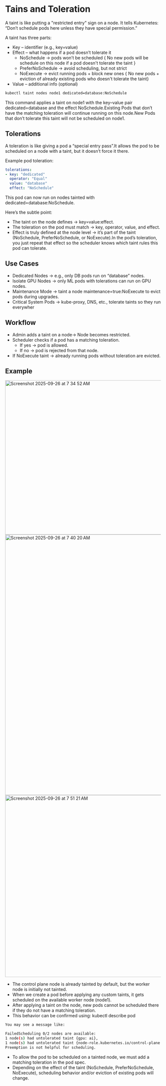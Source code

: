 # Tains and Toleration
A taint is like putting a "restricted entry" sign on a node.
It tells Kubernetes: “Don’t schedule pods here unless they have special permission.”

A taint has three parts:
* Key – identifier (e.g., key=value)
* Effect – what happens if a pod doesn’t tolerate it
  * NoSchedule → pods won’t be scheduled { No new pods will be schedule on this node if a pod doesn't tolerate the taint }
  * PreferNoSchedule → avoid scheduling, but not strict
  * NoExecute → evict running pods + block new ones { No new pods + eviction of already existing pods who doesn't tolerate the taint}
* Value – additional info (optional)


```bash
kubectl taint nodes node1 dedicated=database:NoSchedule
```
This command applies a taint on node1 with the key–value pair dedicated=database and the effect NoSchedule.Existing Pods that don’t have the matching toleration will continue running on this node.New Pods that don’t tolerate this taint will not be scheduled on node1.






## Tolerations
A toleration is like giving a pod a “special entry pass”.It allows the pod to be scheduled on a node with a taint, but it doesn’t force it there.

Example pod toleration:
```yaml
tolerations:
- key: "dedicated"
  operator: "Equal"
  value: "database"
  effect: "NoSchedule"
```
This pod can now run on nodes tainted with dedicated=database:NoSchedule.

Here’s the subtle point:

* The taint on the node defines → key=value:effect.
* The toleration on the pod must match → key, operator, value, and effect.
* Effect is truly defined at the node level → it’s part of the taint (NoSchedule, PreferNoSchedule, or NoExecute).In the pod’s toleration, you just repeat that effect so the scheduler knows which taint rules this pod can tolerate.





## Use Cases

* Dedicated Nodes → e.g., only DB pods run on “database” nodes.
* Isolate GPU Nodes → only ML pods with tolerations can run on GPU nodes.
* Maintenance Mode → taint a node maintenance=true:NoExecute to evict pods during upgrades.
* Critical System Pods → kube-proxy, DNS, etc., tolerate taints so they run everywher





## Workflow

* Admin adds a taint on a node→ Node becomes restricted.
* Scheduler checks if a pod has a matching toleration.
  * If yes → pod is allowed.
  * If no → pod is rejected from that node.
* If NoExecute taint → already running pods without toleration are evicted.


## Example 

<img width="984" height="499" alt="Screenshot 2025-09-26 at 7 34 52 AM" src="https://github.com/user-attachments/assets/06c5a418-b6db-41b9-a60f-93681f492d00" />
<img width="1337" height="843" alt="Screenshot 2025-09-26 at 7 40 20 AM" src="https://github.com/user-attachments/assets/ea3a6b7a-d7f0-47be-b355-e90bee05a453" />
<img width="977" height="589" alt="Screenshot 2025-09-26 at 7 51 21 AM" src="https://github.com/user-attachments/assets/fa236272-d361-4974-a45b-fd9a75e24771" />

* The control plane node is already tainted by default, but the worker node is initially not tainted.
* When we create a pod before applying any custom taints, it gets scheduled on the available worker node (node1).
* After applying a taint on the node, new pods cannot be scheduled there if they do not have a matching toleration.
* This behavior can be confirmed using: kubectl describe pod <pod-name>

```bash
You may see a message like:

FailedScheduling 0/2 nodes are available: 
1 node(s) had untolerated taint {gpu: ai}, 
1 node(s) had untolerated taint {node-role.kubernetes.io/control-plane: }. 
Preemption is not helpful for scheduling.
```

* To allow the pod to be scheduled on a tainted node, we must add a matching toleration in the pod spec.
* Depending on the effect of the taint (NoSchedule, PreferNoSchedule, NoExecute), scheduling behavior and/or eviction of existing pods will change.



